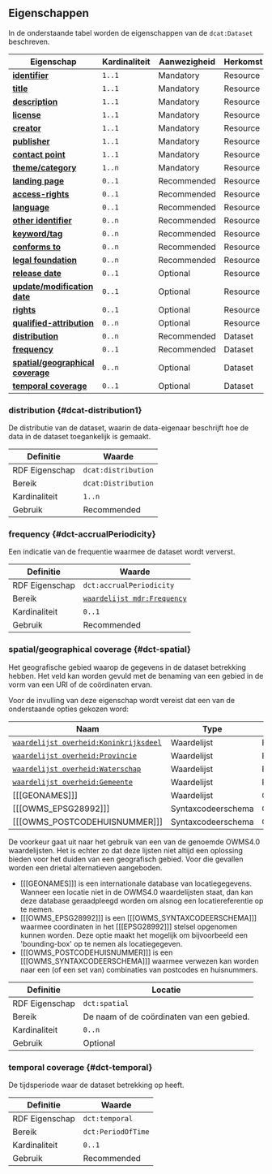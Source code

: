 ## Eigenschappen

In de onderstaande tabel worden de eigenschappen van de `dcat:Dataset` beschreven.

| **Eigenschap**                                          | Kardinaliteit | Aanwezigheid | Herkomst |
|---------------------------------------------------------|---------------|--------------|----------|
| [**identifier**](#dct-identifier)                       | `1..1`        | Mandatory    | Resource |
| [**title**](#dct-title)                                 | `1..1`        | Mandatory    | Resource |
| [**description**](#dct-description)                     | `1..1`        | Mandatory    | Resource |
| [**license**](#dct-license)                             | `1..1`        | Mandatory    | Resource |
| [**creator**](#dct-creator)                             | `1..1`        | Mandatory    | Resource |
| [**publisher**](#dct-publisher)                         | `1..1`        | Mandatory    | Resource |
| [**contact point**](#dcat-contactPoint)                 | `1..1`        | Mandatory    | Resource |
| [**theme/category**](#dcat-theme)                       | `1..n`        | Mandatory    | Resource |
| [**landing page**](#dcat-landingPage)                   | `0..1`        | Recommended  | Resource |
| [**access-rights**](#dct-accessRights)                  | `0..1`        | Recommended  | Resource |
| [**language**](#dct-language)                           | `0..1`        | Recommended  | Resource |
| [**other identifier**](#adms-identifier)                | `0..n`        | Recommended  | Resource |
| [**keyword/tag**](#dcat-keyword)                        | `0..n`        | Recommended  | Resource |
| [**conforms to**](#dct-conformsTo)                      | `0..n`        | Recommended  | Resource |
| [**legal foundation**](#donl-grondslag)                 | `0..n`        | Recommended  | Resource |
| [**release date**](#dct-issued)                         | `0..1`        | Optional     | Resource |
| [**update/modification date**](#dct-modified)           | `0..1`        | Optional     | Resource |
| [**rights**](#rights)                                   | `0..1`        | Optional     | Resource |
| [**qualified-attribution**](#qualified-attribution)     | `0..n`        | Optional     | Resource |
| [**distribution**](#dcat-distribution1)                 | `0..n`        | Recommended  | Dataset  |
| [**frequency**](#dct-accrualPeriodicity)                | `0..1`        | Recommended  | Dataset  |
| [**spatial/geographical coverage**](#dct-spatial)       | `0..n`        | Optional     | Dataset  |
| [**temporal coverage**](#dct-temporal)                  | `0..1`        | Optional     | Dataset  |

### distribution {#dcat-distribution1}

De distributie van de dataset, waarin de data-eigenaar beschrijft hoe de data in de dataset toegankelijk is gemaakt.

| Definitie      | Waarde              |
|----------------|---------------------|
| RDF Eigenschap | `dcat:distribution` |
| Bereik         | `dcat:Distribution` |
| Kardinaliteit  | `1..n`              |
| Gebruik        | Recommended         |

### frequency {#dct-accrualPeriodicity}

Een indicatie van de frequentie waarmee de dataset wordt ververst.

| Definitie      | Waarde                                                    |
|----------------|-----------------------------------------------------------|
| RDF Eigenschap | `dct:accrualPeriodicity`                                  |
| Bereik         | [`waardelijst mdr:Frequency`](#waardelijst-mdr-Frequency) |
| Kardinaliteit  | `0..1`                                                    |
| Gebruik        | Recommended                                               |

### spatial/geographical coverage {#dct-spatial}

Het geografische gebied waarop de gegevens in de dataset betrekking hebben. Het veld kan worden gevuld met de benaming 
van een gebied in de vorm van een URI of de coördinaten ervan.

Voor de invulling van deze eigenschap wordt vereist dat een van de onderstaande opties gekozen word:

| Naam                                                                            | Type               | Gebruik     |
|---------------------------------------------------------------------------------|--------------------|-------------|
| [`waardelijst overheid:Koninkrijksdeel`](#waardelijst-overheid-Koninkrijksdeel) | Waardelijst        | Recommended |
| [`waardelijst overheid:Provincie`](#waardelijst-overheid-Provincie)             | Waardelijst        | Recommended |
| [`waardelijst overheid:Waterschap`](#waardelijst-overheid-Waterschap)           | Waardelijst        | Recommended |
| [`waardelijst overheid:Gemeente`](#waardelijst-overheid-Gemeente)               | Waardelijst        | Recommended |
| [[[GEONAMES]]]                                                                  | Waardelijst        | Optional    |
| [[[OWMS_EPSG28992]]]                                                            | Syntaxcodeerschema | Optional    |
| [[[OWMS_POSTCODEHUISNUMMER]]]                                                   | Syntaxcodeerschema | Optional    |

De voorkeur gaat uit naar het gebruik van een van de genoemde OWMS4.0 waardelijsten. Het is echter zo dat deze lijsten
niet altijd een oplossing bieden voor het duiden van een geografisch gebied. Voor die gevallen worden een drietal 
alternatieven aangeboden.

- [[[GEONAMES]]] is een internationale database van locatiegegevens. Wanneer een locatie niet in de OWMS4.0 
  waardelijsten staat, dan kan deze database geraadpleegd worden om alsnog een locatiereferentie op te nemen.
- [[[OWMS_EPSG28992]]] is een [[[OWMS_SYNTAXCODEERSCHEMA]]] waarmee coordinaten in het [[[EPSG28992]]] stelsel opgenomen 
  kunnen worden. Deze optie maakt het mogelijk om bijvoorbeeld een 'bounding-box' op te nemen als locatiegegeven.
- [[[OWMS_POSTCODEHUISNUMMER]]] is een [[[OWMS_SYNTAXCODEERSCHEMA]]] waarmee verwezen kan worden naar een (of een set 
  van) combinaties van postcodes en huisnummers.

| Definitie      | Locatie                                   |
|----------------|-------------------------------------------|
| RDF Eigenschap | `dct:spatial`                             |
| Bereik         | De naam of de coördinaten van een gebied. |
| Kardinaliteit  | `0..n`                                    |
| Gebruik        | Optional                                  |

<div class="issue" data-number="3"></div>

### temporal coverage {#dct-temporal}

De tijdsperiode waar de dataset betrekking op heeft.

| Definitie      | Waarde             |
|----------------|--------------------|
| RDF Eigenschap | `dct:temporal`     |
| Bereik         | `dct:PeriodOfTime` |
| Kardinaliteit  | `0..1`             |
| Gebruik        | Recommended        |

